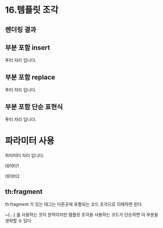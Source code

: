 # 16.템플릿 조각

## 렌더링 결과
<h2>부분 포함 insert</h2>
<div><footer>
  푸터 자리 입니다.
</footer></div>

<h2>부분 포함 replace</h2>
<footer>
  푸터 자리 입니다.
</footer>

<h2>부분 포함 단순 표현식</h2>
<footer>
  푸터 자리 입니다.
</footer>

<h1>파라미터 사용</h1>
<footer>
  <p>파라미터 자리 입니다.</p>
  <p>데이터1</p>
  <p>데이터2</p>
</footer>

## th:fragment
th:fragment 가 있는 태그는 다른곳에 포함되는 코드 조각으로 이해하면 된다.

~{...} 를 사용하는 것이 원칙이지만 템플릿 조각을 사용하는 코드가 단순하면 이 부분을 생략할 수 있다